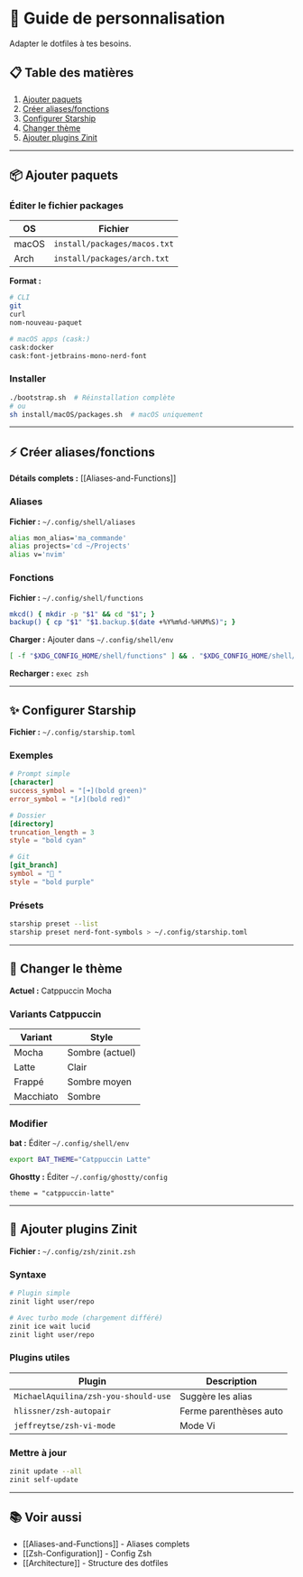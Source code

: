 # 🎨 Guide de personnalisation

Adapter le dotfiles à tes besoins.

## 📋 Table des matières

1. [Ajouter paquets](#ajouter-paquets)
2. [Créer aliases/fonctions](#créer-aliasesfonctions)
3. [Configurer Starship](#configurer-starship)
4. [Changer thème](#changer-thème)
5. [Ajouter plugins Zinit](#ajouter-plugins-zinit)

---

## 📦 Ajouter paquets

### Éditer le fichier packages

| OS | Fichier |
|----|---------|
| macOS | `install/packages/macos.txt` |
| Arch | `install/packages/arch.txt` |

**Format :**
```bash
# CLI
git
curl
nom-nouveau-paquet

# macOS apps (cask:)
cask:docker
cask:font-jetbrains-mono-nerd-font
```

### Installer

```bash
./bootstrap.sh  # Réinstallation complète
# ou
sh install/macOS/packages.sh  # macOS uniquement
```

---

## ⚡ Créer aliases/fonctions

**Détails complets :** [[Aliases-and-Functions]]

### Aliases

**Fichier :** `~/.config/shell/aliases`
```bash
alias mon_alias='ma_commande'
alias projects='cd ~/Projects'
alias v='nvim'
```

### Fonctions

**Fichier :** `~/.config/shell/functions`
```bash
mkcd() { mkdir -p "$1" && cd "$1"; }
backup() { cp "$1" "$1.backup.$(date +%Y%m%d-%H%M%S)"; }
```

**Charger :** Ajouter dans `~/.config/shell/env`
```bash
[ -f "$XDG_CONFIG_HOME/shell/functions" ] && . "$XDG_CONFIG_HOME/shell/functions"
```

**Recharger :** `exec zsh`

---

## ✨ Configurer Starship

**Fichier :** `~/.config/starship.toml`

### Exemples

```toml
# Prompt simple
[character]
success_symbol = "[➜](bold green)"
error_symbol = "[✗](bold red)"

# Dossier
[directory]
truncation_length = 3
style = "bold cyan"

# Git
[git_branch]
symbol = "🌿 "
style = "bold purple"
```

### Présets

```bash
starship preset --list
starship preset nerd-font-symbols > ~/.config/starship.toml
```

---

## 🎨 Changer le thème

**Actuel :** Catppuccin Mocha

### Variants Catppuccin

| Variant | Style |
|---------|-------|
| Mocha | Sombre (actuel) |
| Latte | Clair |
| Frappé | Sombre moyen |
| Macchiato | Sombre |

### Modifier

**bat :** Éditer `~/.config/shell/env`
```bash
export BAT_THEME="Catppuccin Latte"
```

**Ghostty :** Éditer `~/.config/ghostty/config`
```
theme = "catppuccin-latte"
```

---

## 🔌 Ajouter plugins Zinit

**Fichier :** `~/.config/zsh/zinit.zsh`

### Syntaxe

```bash
# Plugin simple
zinit light user/repo

# Avec turbo mode (chargement différé)
zinit ice wait lucid
zinit light user/repo
```

### Plugins utiles

| Plugin | Description |
|--------|-------------|
| `MichaelAquilina/zsh-you-should-use` | Suggère les alias |
| `hlissner/zsh-autopair` | Ferme parenthèses auto |
| `jeffreytse/zsh-vi-mode` | Mode Vi |

### Mettre à jour

```bash
zinit update --all
zinit self-update
```

---

## 📚 Voir aussi

- [[Aliases-and-Functions]] - Aliases complets
- [[Zsh-Configuration]] - Config Zsh
- [[Architecture]] - Structure des dotfiles

